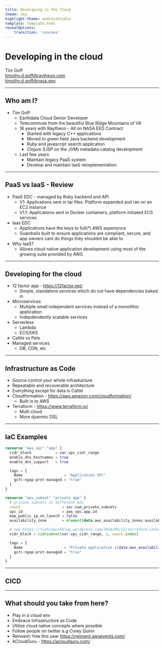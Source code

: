 ```yaml
---
title: Developing in the Cloud
theme: sky
highlight-theme: androidstudio
template: template.html
revealOptions:
    transition: 'concave'
---
```

<!-- .slide: data-background-image="https://cdn.pixabay.com/photo/2015/09/09/19/08/sky-932661_1280.jpg" data-background-opacity=".5"  -->
# Developing in the cloud
Tim Goff \
timothy.d.goff@raytheon.com \
timothy.d.goff@nasa.gov

---
<!-- .slide: data-background-image="https://cdn.pixabay.com/photo/2015/09/05/20/02/coding-924920_1280.jpg"  data-background-opacity=".2"  -->
## Who am I?
- Tim Goff
    - Earthdata Cloud Senior Developer
    - Telecommute from the beautiful Blue Ridge Mountains of VA
    - 16 years with Raytheon - All on NASA EED Contract
        - Started with legacy C++ applications
        - Moved to green field Java backend development
        - Ruby and javascript search application
        - Clojure (LISP on the JVM) metadata catalog development
    - Last few years
        - Maintain legacy PaaS system
        - Develop and maintain IaaS reimplementation

---
<!-- .slide: data-background-image="https://cdn.pixabay.com/photo/2017/06/14/16/20/network-2402637_1280.jpg"  data-background-opacity=".2"  -->
## PaaS vs IaaS - Review
- PaaS EDC - managed by Ruby backend and API
    - V1: Applications sent in tar files.  Platform expanded and ran on an EC2 instance
    - V1.1: Applications sent in Docker containers, platform initiated ECS services
- Iaas EDC
    - Applications have the keys to full(*) AWS experience
    - Guardrails built to ensure applications are compliant, secure, and app owners cant do things they shouldnt be able to
- Why IaaS?
    - Allows cloud native application development using most of the growing suite provided by AWS

---
## Developing for the cloud
- 12 factor app - https://12factor.net/
    - Simple, standalone services which do not have dependencies baked in
- Microservices
    - Multiple small independent services instead of a monolithic application
    - Indepdendently scalable services
- Serverless
    - Lambda
    - ECS/EKS
- Cattle vs Pets
- Managed services
    - DB, CDN, etc

---
## Infrastructure as Code
- Source control your whole infrastucture
- Repeatable and recoverable architecture
- Everything except for data is Cattle 
- Cloudformation - https://aws.amazon.com/cloudformation/
    - Built in to AWS
- Terraform - https://www.terraform.io/
    - Multi cloud
    - More dyanmic DSL

---
## IaC Examples

```terraform
resource "aws_vpc" "app" {
  cidr_block           = var.vpc_cidr_range
  enable_dns_hostnames = true
  enable_dns_support   = true

  tags = {
    Name                   = "Application VPC"
    gsfc-ngap-prot-managed = "true"
  }
}

resource "aws_subnet" "private_app" {
  # private subnets in different AZs
  count                   = var.num_private_subnets
  vpc_id                  = aws_vpc.app.id
  map_public_ip_on_launch = false
  availability_zone       = element(data.aws_availability_zones.available.names, count.index)

  # see https://fishingcatblog.wordpress.com/2016/09/22/terraform-interpolation-cidrsubnet/ for more on `cidrsubnet`
  cidr_block = cidrsubnet(var.vpc_cidr_range, 2, count.index)

  tags = {
    Name                   = "Private application ${data.aws_availability_zones.available.names[count.index]} subnet"
    gsfc-ngap-prot-managed = "true"
  }
}
```

---
## CICD

---
<!-- .slide: data-background-image="https://cdn.pixabay.com/photo/2016/12/01/01/32/blue-ridge-1874266_1280.jpg"  data-background-opacity=".2"  -->
## What should you take from here?

- Play in a cloud env
- Embrace Infrastructure as Code
- Utilize cloud native concepts where possible
- Follow people on twitter e.g Corey Quinn
- Reinvent: free this year https://reinvent.awsevents.com/
- ACloudGuru - https://acloudguru.com/ 

